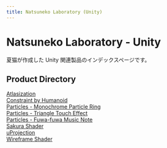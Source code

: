 ```yaml
---
title: Natsuneko Laboratory (Unity)
---
```


# Natsuneko Laboratory - Unity

夏猫が作成した Unity 関連製品のインデックスページです。

## Product Directory

<div class="two-grid">
    <div>
        <a href="/docs.mochizuki.moe/ja-jp/unity/atlasization">Atlasization</a>
    </div>
    <div>
        <a href="/docs.mochizuki.moe/ja-jp/unity/constraint-by-humanoid">Constraint by Humanoid</a>
    </div>
    <div>
        <a href="/docs.mochizuki.moe/ja-jp/unity/particle-system/packages/001-monochrome-particle-ring">Particles - Monochrome Particle Ring</a>
    </div>
    <div>
        <a href="/docs.mochizuki.moe/ja-jp/unity/particle-system/packages/002-triangle-touch-effect">Particles - Triangle Touch Effect</a>
    </div>
    <div>
        <a href="/docs.mochizuki.moe/ja-jp/unity/particle-system/packages/003-fuwa-fuwa-music-note">Particles - Fuwa-fuwa Music Note</a>
    </div>
    <div>
        <a href="/docs.mochizuki.moe/ja-jp/unity/sakura-shader">Sakura Shader</a>
    </div>
    <div>
        <a href="/docs.mochizuki.moe/ja-jp/unity/u-projection">uProjection</a>
    </div>
    <div>
        <a href="/docs.mochizuki.moe/ja-jp/unity/wireframe-shader">Wireframe Shader</a>
    </div>
</div>

